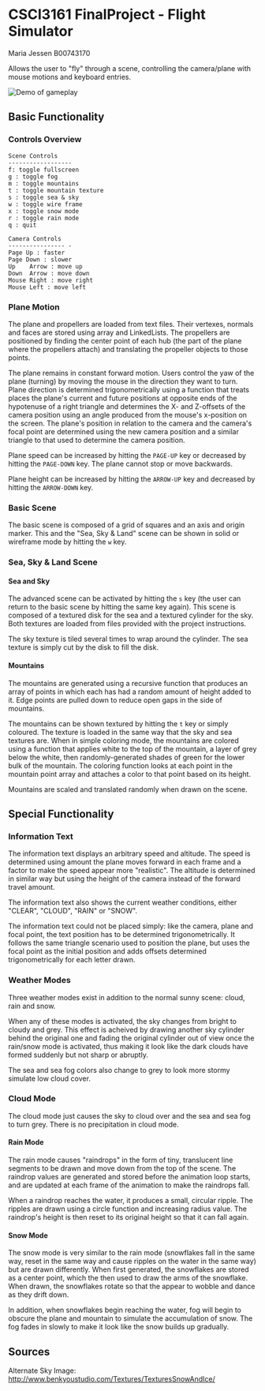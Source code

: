 # CSCI3161 FinalProject - Flight Simulator
Maria Jessen B00743170
  
Allows the user to "fly" through a scene, controlling the camera/plane with mouse motions and keyboard entries. 

![Demo of gameplay](demo.gif)

## Basic Functionality
### Controls Overview
```
Scene Controls
------------------
f: toggle fullscreen
g : toggle fog
m : toggle mountains
t : toggle mountain texture
s : toggle sea & sky
w : toggle wire frame
x : toggle snow mode
r : toggle rain mode
q : quit

Camera Controls
---------------- -
Page Up : faster
Page Down : slower
Up    Arrow : move up
Down  Arrow : move down
Mouse Right : move right
Mouse Left : move left
```
 
### Plane Motion
The plane and propellers are loaded from text files. Their vertexes, normals and faces are stored using array and LinkedLists. The propellers are positioned by finding the center
point of each hub (the part of the plane where the propellers attach) and translating the propeller objects to those points.

The plane remains in constant forward motion. Users control the yaw of the plane (turning) by moving the mouse in the direction they want to turn.
Plane direction is determined trigonometrically using a function that treats places the plane's current and future positions at opposite ends of the hypotenuse of a right triangle and 
determines the X- and Z-offsets of the camera position using an angle produced from the mouse's x-position on the screen. The plane's position in relation to the camera and the camera's 
focal point are determined using the new camera position and a similar triangle to that used to determine the camera position.
  
Plane speed can be increased by hitting the `PAGE-UP` key or decreased by hitting the `PAGE-DOWN` key. The plane cannot stop or move backwards.
  
Plane height can be increased by hitting the `ARROW-UP` key and decreased by hitting the `ARROW-DOWN` key. 

### Basic Scene
The basic scene is composed of a grid of squares and an axis and origin marker. This and the "Sea, Sky & Land" scene can be shown in solid or wireframe mode by hitting the `w` key.
  
### Sea, Sky & Land Scene
#### Sea and Sky
The advanced scene can be activated by hitting the `s` key (the user can return to the basic scene by hitting the same key again). 
This scene is composed of a textured disk for the sea and a textured cylinder for the sky. Both textures are loaded from files provided with the project instructions.
  
The sky texture is tiled several times to wrap around the cylinder. The sea texture is simply cut by the disk to fill the disk.
  
#### Mountains
The mountains are generated using a recursive function that produces an array of points in which each has had a random amount of height added to it. Edge points are pulled down to reduce open
gaps in the side of mountains. 
  
The mountains can be shown textured by hitting the `t` key or simply coloured. The texture is loaded in the same way that the sky and sea textures are. 
When in simple coloring mode, the mountains are colored using a function that applies white to the top of the mountain, a layer of grey below the white, then randomly-generated shades of green
for the lower bulk of the mountain. The coloring function looks at each point in the mountain point array and attaches a color to that point based on its height. 
  
Mountains are scaled and translated randomly when drawn on the scene. 
  
## Special Functionality
### Information Text
The information text displays an arbitrary speed and altitude. The speed is determined using amount the plane moves forward in each frame and a factor to make the speed appear more "realistic".
The altitude is determined in similar way but using the height of the camera instead of the forward travel amount. 
  
The information text also shows the current weather conditions, either "CLEAR", "CLOUD", "RAIN" or "SNOW".
  
The information text could not be placed simply: like the camera, plane and focal point, the text position has to be determined trigonometrically. It follows the same triangle scenario used to 
position the plane, but uses the focal point as the initial position and adds offsets determined trigonometrically for each letter drawn. 
 
### Weather Modes
Three weather modes exist in addition to the normal sunny scene: cloud, rain and snow.
  
When any of these modes is activated, the sky changes from bright to cloudy and grey. This effect is acheived by drawing another sky cylinder behind the original one and fading the original cylinder
out of view once the rain/snow mode is activated, thus making it look like the dark clouds have formed suddenly but not sharp or abruptly.
  
The sea and sea fog colors also change to grey to look more stormy simulate low cloud cover.
 
### Cloud Mode 
The cloud mode just causes the sky to cloud over and the sea and sea fog to turn grey. There is no precipitation in cloud mode.

#### Rain Mode
The rain mode causes "raindrops" in the form of tiny, translucent line segments to be drawn and move down from the top of the scene. The raindrop values are generated and stored before the animation 
loop starts, and are updated at each frame of the animation to make the raindrops fall.
  
When a raindrop reaches the water, it produces a small, circular ripple. The ripples are drawn using a circle function and increasing radius value.
The raindrop's height is then reset to its original height so that it can fall again. 

#### Snow Mode
The snow mode is very similar to the rain mode (snowflakes fall in the same way, reset in the same way and cause ripples on the water in the same way) but are drawn differently.
When first generated, the snowflakes are stored as a center point, which the then used to draw the arms of the snowflake. 
When drawn, the snowflakes rotate so that the appear to wobble and dance as they drift down.

In addition, when snowflakes begin reaching the water, fog will begin to obscure the plane and mountain to simulate the accumulation of snow. The fog fades in slowly to make it look
like the snow builds up gradually.

## Sources
Alternate Sky Image: http://www.benkyoustudio.com/Textures/TexturesSnowAndIce/
